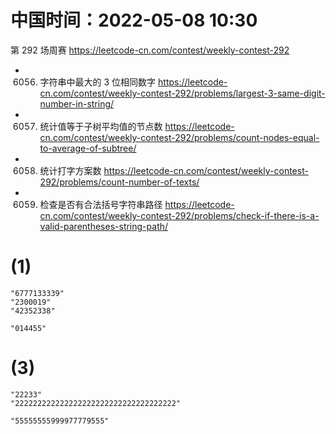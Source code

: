 
# 中国时间：2022-05-08 10:30

第 292 场周赛 https://leetcode-cn.com/contest/weekly-contest-292
- 6056. 字符串中最大的 3 位相同数字 https://leetcode-cn.com/contest/weekly-contest-292/problems/largest-3-same-digit-number-in-string/
- 6057. 统计值等于子树平均值的节点数 https://leetcode-cn.com/contest/weekly-contest-292/problems/count-nodes-equal-to-average-of-subtree/
- 6058. 统计打字方案数 https://leetcode-cn.com/contest/weekly-contest-292/problems/count-number-of-texts/
- 6059. 检查是否有合法括号字符串路径 https://leetcode-cn.com/contest/weekly-contest-292/problems/check-if-there-is-a-valid-parentheses-string-path/

# (1)

```
"6777133339"
"2300019"
"42352338"

"014455"
```

# (3)

```
"22233"
"222222222222222222222222222222222222"

"55555555999977779555"
```
